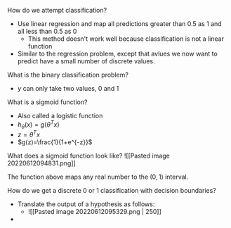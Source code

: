 How do we attempt classification?
- Use linear regression and map all predictions greater than $0.5$ as $1$ and all less than $0.5$ as $0$
	- This method doesn't work well because classification is not a linear function
- Similar to the regression problem, except that avlues we now want to predict have a small number of discrete values.

What is the binary classification problem?
- $y$ can only take two values, $0$ and $1$

What is a sigmoid function?
- Also called a logistic function
- $h_\theta(x)=g(\theta^Tx)$
- $z=\theta^Tx$
- $g(z)=\frac{1}{1+e^{-z}}$

What does a sigmoid function look like?
![[Pasted image 20220612094831.png]]

The function above maps any real number to the $(0,1)$ interval.

How do we get a discrete $0$ or $1$ classification with decision boundaries?
- Translate the output of a hypothesis as follows:
	- ![[Pasted image 20220612095329.png | 250]]
- 